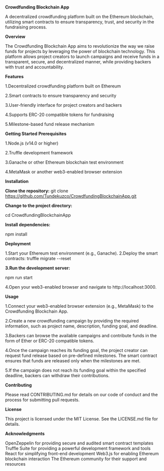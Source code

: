 **Crowdfunding Blockchain App**

A decentralized crowdfunding platform built on the Ethereum blockchain, utilizing smart contracts to ensure transparency, trust, and security in the fundraising process.

**Overview**

The Crowdfunding Blockchain App aims to revolutionize the way we raise funds for projects by leveraging the power of blockchain technology. This platform allows project creators to launch campaigns and receive funds in a transparent, secure, and decentralized manner, while providing backers with trust and accountability.

**Features**

1.Decentralized crowdfunding platform built on Ethereum

2.Smart contracts to ensure transparency and security

3.User-friendly interface for project creators and backers

4.Supports ERC-20 compatible tokens for fundraising

5.Milestone-based fund release mechanism

**Getting Started**
**Prerequisites**

1.Node.js (v14.0 or higher)

2.Truffle development framework

3.Ganache or other Ethereum blockchain test environment

4.MetaMask or another web3-enabled browser extension

**Installation**

**Clone the repository:**
git clone https://github.com/Tundekuzco/CrowdfundingBlockchainApp.git

**Change to the project directory:**

cd CrowdfundingBlockchainApp

**Install dependencies:**

npm install

**Deployment**

1.Start your Ethereum test environment (e.g., Ganache).
2.Deploy the smart contracts:
truffle migrate --reset

**3.Run the development server:**

npm run start

4.Open your web3-enabled browser and navigate to http://localhost:3000.

**Usage**

1.Connect your web3-enabled browser extension (e.g., MetaMask) to the Crowdfunding Blockchain App.

2.Create a new crowdfunding campaign by providing the required information, such as project name, description, funding goal, and deadline.

3.Backers can browse the available campaigns and contribute funds in the form of Ether or ERC-20 compatible tokens.

4.Once the campaign reaches its funding goal, the project creator can request fund release based on pre-defined milestones. The smart contract ensures that funds are released only when the milestones are met.

5.If the campaign does not reach its funding goal within the specified deadline, backers can withdraw their contributions.

**Contributing**

Please read CONTRIBUTING.md for details on our code of conduct and the process for submitting pull requests.

**License**

This project is licensed under the MIT License. See the LICENSE.md file for details.

**Acknowledgments**

OpenZeppelin for providing secure and audited smart contract templates
Truffle Suite for providing a powerful development framework and tools
React for simplifying front-end development
Web3.js for enabling Ethereum blockchain interaction
The Ethereum community for their support and resources
